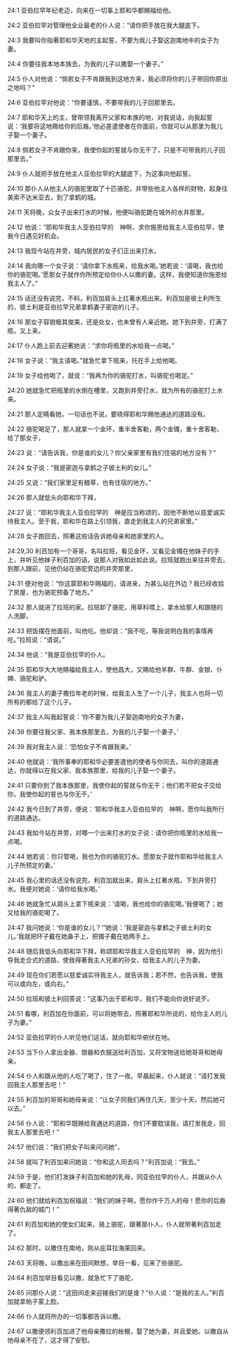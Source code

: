 <a id="1"></a>24:1  亚伯拉罕年纪老迈，向来在一切事上耶和华都赐福给他。  

<a id="2"></a>24:2  亚伯拉罕对管理他全业最老的仆人说：“请你把手放在我大腿底下。  

<a id="3"></a>24:3  我要叫你指著耶和华天地的主起誓，不要为我儿子娶这迦南地中的女子为妻。  

<a id="4"></a>24:4  你要往我本地本族去，为我的儿子以撒娶一个妻子。”  

<a id="5"></a>24:5  仆人对他说：“倘若女子不肯跟我到这地方来，我必须将你的儿子带回你原出之地吗？”  

<a id="6"></a>24:6  亚伯拉罕对他说：“你要谨慎，不要带我的儿子回那里去。  

<a id="7"></a>24:7  耶和华天上的主，曾带领我离开父家和本族的地，对我说话，向我起誓说：‘我要将这地赐给你的后裔。’他必差遣使者在你面前，你就可以从那里为我儿子娶一个妻子。　  

<a id="8"></a>24:8  倘若女子不肯跟你来，我使你起的誓就与你无干了，只是不可带我的儿子回那里去。”  

<a id="9"></a>24:9  仆人就把手放在他主人亚伯拉罕的大腿底下，为这事向他起誓。  

<a id="10"></a>24:10  那仆人从他主人的骆驼里取了十匹骆驼，并带些他主人各样的财物，起身往美索不达米亚去，到了拿鹤的城。  

<a id="11"></a>24:11  天将晚，众女子出来打水的时候，他便叫骆驼跪在城外的水井那里。  

<a id="12"></a>24:12  他说：“耶和华我主人亚伯拉罕的　神啊，求你施恩给我主人亚伯拉罕，使我今日遇见好机会。  

<a id="13"></a>24:13  我现今站在井旁，城内居民的女子们正出来打水。  

<a id="14"></a>24:14  我向哪一个女子说：‘请你拿下水瓶来，给我水喝。’她若说：‘请喝，我也给你的骆驼喝。’愿那女子就作你所预定给你仆人以撒的妻。这样，我便知道你施恩给我主人了。”  

<a id="15"></a>24:15  话还没有说完，不料，利百加肩头上扛著水瓶出来。利百加是彼土利所生的，彼土利是亚伯拉罕兄弟拿鹤妻子密迦的儿子。  

<a id="16"></a>24:16  那女子容貌极其俊美，还是处女，也未曾有人亲近她。她下到井旁，打满了瓶，又上来。  

<a id="17"></a>24:17  仆人跑上前去迎著她说：“求你将瓶里的水给我一点喝。”  

<a id="18"></a>24:18  女子说：“我主请喝。”就急忙拿下瓶来，托在手上给他喝。  

<a id="19"></a>24:19  女子给他喝了，就说：“我再为你的骆驼打水，叫骆驼也喝足。”　  

<a id="20"></a>24:20  她就急忙把瓶里的水倒在槽里，又跑到井旁打水，就为所有的骆驼打上水来。  

<a id="21"></a>24:21  那人定睛看她，一句话也不说，要晓得耶和华赐他通达的道路没有。  

<a id="22"></a>24:22  骆驼喝足了，那人就拿一个金环，重半舍客勒，两个金镯，重十舍客勒，给了那女子，  

<a id="23"></a>24:23  说：“请告诉我，你是谁的女儿？你父亲家里有我们住宿的地方没有？”  

<a id="24"></a>24:24  女子说：“我是密迦与拿鹤之子彼土利的女儿。”  

<a id="25"></a>24:25  又说：“我们家里足有粮草，也有住宿的地方。”  

<a id="26"></a>24:26  那人就低头向耶和华下拜，　  

<a id="27"></a>24:27  说：“耶和华我主人亚伯拉罕的　神是应当称颂的，因他不断地以慈爱诚实待我主人。至于我，耶和华在路上引领我，直走到我主人的兄弟家里。”  

<a id="28"></a>24:28  女子跑回去，照著这些话告诉她母亲和她家里的人。  

<a id="29,30"></a>24:29,30  利百加有一个哥哥，名叫拉班，看见金环，又看见金镯在他妹子的手上，并听见他妹子利百加的话，说那人对我如此如此说。拉班就跑出来往井旁去，到那人跟前，见他仍站在骆驼旁边的井旁那里，  

<a id="31"></a>24:31  便对他说：“你这蒙耶和华赐福的，请进来，为甚么站在外边？我已经收拾了房屋，也为骆驼预备了地方。”  

<a id="32"></a>24:32  那人就进了拉班的家。拉班卸了骆驼，用草料喂上，拿水给那人和跟随的人洗脚，  

<a id="33"></a>24:33  把饭摆在他面前，叫他吃。他却说：“我不吃，等我说明白我的事情再吃。”拉班说：“请说。”  

<a id="34"></a>24:34  他说：“我是亚伯拉罕的仆人。  

<a id="35"></a>24:35  耶和华大大地赐福给我主人，使他昌大，又赐给他羊群、牛群、金银、仆婢、骆驼和驴。  

<a id="36"></a>24:36  我主人的妻子撒拉年老的时候，给我主人生了一个儿子，我主人也将一切所有的都给了这个儿子。  

<a id="37"></a>24:37  我主人叫我起誓说：‘你不要为我儿子娶迦南地的女子为妻，  

<a id="38"></a>24:38  你要往我父家、我本族那里去，为我的儿子娶一个妻子。’  

<a id="39"></a>24:39  我对我主人说：‘恐怕女子不肯跟我来。’  

<a id="40"></a>24:40  他就说：‘我所事奉的耶和华必要差遣他的使者与你同去，叫你的道路通达，你就得以在我父家、我本族那里，给我的儿子娶一个妻子。  

<a id="41"></a>24:41  只要你到了我本族那里，我使你起的誓就与你无干；他们若不把女子交给你，我使你起的誓也与你无干。’  

<a id="42"></a>24:42  我今日到了井旁，便说：‘耶和华我主人亚伯拉罕的　神啊，愿你叫我所行的道路通达。  

<a id="43"></a>24:43  我如今站在井旁，对哪一个出来打水的女子说：请你把你瓶里的水给我一点喝。  

<a id="44"></a>24:44  她若说：你只管喝，我也为你的骆驼打水。愿那女子就作耶和华给我主人儿子所预定的妻。’  

<a id="45"></a>24:45  我心里的话还没有说完，利百加就出来，肩头上扛著水瓶，下到井旁打水。我便对她说：‘请你给我水喝。’  

<a id="46"></a>24:46  她就急忙从肩头上拿下瓶来说：‘请喝，我也给你的骆驼喝。’我便喝了；她又给我的骆驼喝了。  

<a id="47"></a>24:47  我问她说：‘你是谁的女儿？’“她说：‘我是密迦与拿鹤之子彼土利的女儿。’我就把环子戴在她鼻子上，把镯子戴在她两手上。　  

<a id="48"></a>24:48  随后我低头向耶和华下拜，称颂耶和华我主人亚伯拉罕的　神，因为他引导我走合式的道路，使我得著我主人兄弟的孙女，给我主人的儿子为妻。  

<a id="49"></a>24:49  现在你们若愿以慈爱诚实待我主人，就告诉我；若不然，也告诉我，使我可以或向左，或向右。”  

<a id="50"></a>24:50  拉班和彼土利回答说：“这事乃出于耶和华，我们不能向你说好说歹。  

<a id="51"></a>24:51  看哪，利百加在你面前，可以将她带去，照著耶和华所说的，给你主人的儿子为妻。”  

<a id="52"></a>24:52  亚伯拉罕的仆人听见他们这话，就向耶和华俯伏在地。  

<a id="53"></a>24:53  当下仆人拿出金器、银器和衣服送给利百加，又将宝物送给她哥哥和她母亲。  

<a id="54"></a>24:54  仆人和跟从他的人吃了喝了，住了一夜。早晨起来，仆人就说：“请打发我回我主人那里去吧！”  

<a id="55"></a>24:55  利百加的哥哥和她母亲说：“让女子同我们再住几天，至少十天，然后她可以去。”  

<a id="56"></a>24:56  仆人说：“耶和华既赐给我通达的道路，你们不要耽误我，请打发我走，回我主人那里去吧！”  

<a id="57"></a>24:57  他们说：“我们把女子叫来问问她”，  

<a id="58"></a>24:58  就叫了利百加来问她说：“你和这人同去吗？”利百加说：“我去。”  

<a id="59"></a>24:59  于是，他们打发妹子利百加和她的乳母，同亚伯拉罕的仆人，并跟从仆人的，都走了。  

<a id="60"></a>24:60  他们就给利百加祝福说：“我们的妹子啊，愿你作千万人的母！愿你的后裔得著仇敌的城门！”  

<a id="61"></a>24:61  利百加和她的使女们起来，骑上骆驼，跟著那仆人，仆人就带著利百加走了。  

<a id="62"></a>24:62  那时，以撒住在南地，刚从庇耳拉海莱回来。  

<a id="63"></a>24:63  天将晚，以撒出来在田间默想，举目一看，见来了些骆驼。  

<a id="64"></a>24:64  利百加举目看见以撒，就急忙下了骆驼，  

<a id="65"></a>24:65  问那仆人说：“这田间走来迎接我们的是谁？”仆人说：“是我的主人。”利百加就拿帕子蒙上脸。  

<a id="66"></a>24:66  仆人就将所办的一切事都告诉以撒。  

<a id="67"></a>24:67  以撒便领利百加进了他母亲撒拉的帐棚，娶了她为妻，并且爱她。以撒自从他母亲不在了，这才得了安慰。  
